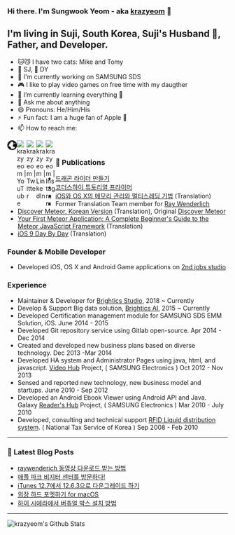 ### Hi there. I'm Sungwook Yeom - aka [krazyeom][blog] 👋

<!--
**krazyeom/krazyeom** is a ✨ _special_ ✨ repository because its `README.md` (this file) appears on your GitHub profile.
-->

## I'm living in Suji, South Korea, Suji's Husband 🤣, Father, and Developer. 
- 🐱😼 I have two cats: Mike and Tomy
- 👩 SJ, 👧 DY
- 🔭 I'm currently working on SAMSUNG SDS
- 🎮 I like to play video games on free time with my daugther
- 🌱 I’m currently learning everything 🤣
- 💬 Ask me about anything
- 😄 Pronouns: He/Him/His
- ⚡ Fun fact: I am a huge fan of Apple 🍎
- 📫 How to reach me: 

[<img align="left" alt="www.appilogue.kr" width="22px" src="https://raw.githubusercontent.com/iconic/open-iconic/master/svg/globe.svg" />][blog]
[<img align="left" alt="krazyeom | YouTube" width="22px" src="https://cdn.jsdelivr.net/npm/simple-icons@v3/icons/youtube.svg" />][youtube]
[<img align="left" alt="krazyeom | Twitter" width="22px" src="https://cdn.jsdelivr.net/npm/simple-icons@v3/icons/twitter.svg" />][twitter]
[<img align="left" alt="krazyeom | LinkedIn" width="22px" src="https://cdn.jsdelivr.net/npm/simple-icons@v3/icons/linkedin.svg" />][linkedin]
[<img align="left" alt="krazyeom | Instagram" width="22px" src="https://cdn.jsdelivr.net/npm/simple-icons@v3/icons/instagram.svg" />][instagram]
<br />

### 📕 Publications

- [드래곤 라이더 만들기][book]
- [코더스하이 튜토리얼 프라이머][book2]
- [iOS와 OS X의 메모리 관리와 멀티스레딩 기법][book3] (Translation)
- Former Translation Team member for [Ray Wenderlich][ray]
- [Discover Meteor, Korean Version][meteorkr] (Translation), Original [Discover Meteor][meteor] 
- [Your First Meteor Application: A Complete Beginner's Guide to the Meteor JavaScript Framework][firstmeteor] (Translation)
- [iOS 9 Day By Day][ios9daybyday] (Translation)

### Founder & Mobile Developer

- Developed iOS, OS X and Android Game applications on [2nd jobs studio][2ndjobs]

### Experience

- Maintainer & Developer for [Brightics Studio][BrighticsStudio], 2018 ~ Currently
- Develop & Support Big data solution, [Brightics AI][brighticsai], 2015 ~ Currently 
- Developed Certification management module for SAMSUNG SDS EMM Solution, iOS. June 2014 - 2015
- Developed Git repository service using Gitlab open-source. Apr 2014 - Dec 2014
- Created and developed new business plans based on diverse technology. Dec 2013 -Mar 2014
- Developed HA system and Administrator Pages using java, html, and javascript. [Video Hub][videohub] Project, ( SAMSUNG Electronics ) Oct 2012 - Nov 2013
- Sensed and reported new technology, new business model and startups. June 2010 - Sep 2012
- Developed an Android Ebook Viewer using Android API and Java. Galaxy [Reader's Hub][readershub] Project, ( SAMSUNG Electronics ) Mar 2010 - July 2010
- Developed, consulting and technical support [RFID Liquid distribution system][rfid]. ( National Tax Service of Korea ) Sep 2008 - Feb 2010

---


### 📕 Latest Blog Posts
<!-- BLOG-POST-LIST:START -->
- [raywenderich 동영상 다운로드 받는 방법](https://www.appilogue.kr/2844704)
- [애플 파크 비지터 센터를 방문하다!](https://www.appilogue.kr/2844703)
- [iTunes 12.7에서 12.6.3으로 다운그레이드 하기](https://www.appilogue.kr/2844702)
- [외장 하드 포멧하기 for macOS](https://www.appilogue.kr/2844701)
- [하이 시에라에서 버츄얼 박스 설치 방법](https://www.appilogue.kr/2844699)
<!-- BLOG-POST-LIST:END -->

---


<img align="left" alt="krazyeom's Github Stats" src="https://github-readme-stats.codestackr.vercel.app/api?username=krazyeom&show_icons=true&hide_border=true" />

[blog]: https://www.appilogue.kr
[twitter]: https://twitter.com/krazyeom
[youtube]: https://youtube.com/krazyeom
[instagram]: https://instagram.com/krazyeom
[linkedin]: https://linkedin.com/in/krazyeom
[book]: https://books.apple.com/us/book/deulaegon-laideo-mandeulgi/id735921791
[book2]: https://books.apple.com/us/book/코더스하이-튜토리얼-프라이머/id778331853
[book3]: http://www.kyobobook.co.kr/product/detailViewKor.laf?ejkGb=KOR&mallGb=KOR&barcode=9788993827651
[2ndjobs]: http://2ndjobs.tumblr.com
[BrighticsStudio]: https://github.com/brightics/studio
[brighticsai]: http://brightics.ai
[rfid]: http://www.wa1004.co.kr/business/ntsSystem.do
[videohub]: http://www.does.kr/collection/galaxynote101/hub-video.html
[readershub]: http://www.does.kr/collection/galaxynote101/hub-readers.html
[ray]: https://www.raywenderlich.com/
[meteorkr]: https://github.com/DiscoverMeteor/DiscoverMeteor_Kr
[meteor]: http://www.discovermeteor.com/
[firstmeteor]: https://www.amazon.com/Your-First-Meteor-Application-JavaScript-ebook/dp/B00MA8KVAY
[ios9daybyday]: https://github.com/krazyeom/iOS_9_Day_By_Day
